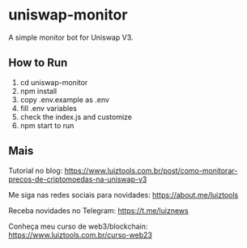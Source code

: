 # uniswap-monitor

A simple monitor bot for Uniswap V3.

## How to Run

1. cd uniswap-monitor
2. npm install
3. copy .env.example as .env
4. fill .env variables
5. check the index.js and customize
6. npm start to run

## Mais

Tutorial no blog: https://www.luiztools.com.br/post/como-monitorar-precos-de-criptomoedas-na-uniswap-v3

Me siga nas redes sociais para novidades: https://about.me/luiztools

Receba novidades no Telegram: https://t.me/luiznews

Conheça meu curso de web3/blockchain: https://www.luiztools.com.br/curso-web23